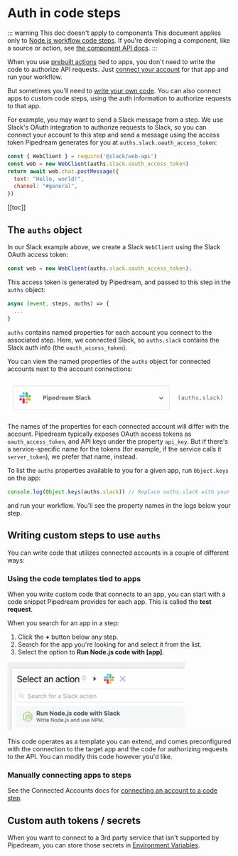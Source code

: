 # Auth in code steps

::: warning This doc doesn't apply to components
This document applies only to [Node.js workflow code steps](/workflows/steps/code/). If you're developing a component, like a source or action, see [the component API docs](/components/api/#app-props).
:::

When you use [prebuilt actions](/components/actions/) tied to apps, you don't need to write the code to authorize API requests. Just [connect your account](/connected-accounts/#connecting-accounts) for that app and run your workflow.

But sometimes you'll need to [write your own code](/workflows/steps/code/). You can also connect apps to custom code steps, using the auth information to authorize requests to that app.

For example, you may want to send a Slack message from a step. We use Slack's OAuth integration to authorize requests to Slack, so you can connect your account to this step and send a message using the access token Pipedream generates for you at `auths.slack.oauth_access_token`:

```javascript
const { WebClient } = require('@slack/web-api')
const web = new WebClient(auths.slack.oauth_access_token)
return await web.chat.postMessage({
  text: "Hello, world!",
  channel: "#general",
})
```

[[toc]]

## The `auths` object

In our Slack example above, we create a Slack `WebClient` using the Slack OAuth access token:

```javascript
const web = new WebClient(auths.slack.oauth_access_token);
```

This access token is generated by Pipedream, and passed to this step in the `auths` object:

```javascript
async (event, steps, auths) => {
  ...
}
```

`auths` contains named properties for each account you connect to the associated step. Here, we connected Slack, so `auths.slack` contains the Slack auth info (the `oauth_access_token`).

You can view the named properties of the `auths` object for connected accounts next to the account connections:

<div>
<img alt="Slack auths object" width="500" src="./images/auths-property.png">
</div>

The names of the properties for each connected account will differ with the account. Pipedream typically exposes OAuth access tokens as `oauth_access_token`, and API keys under the property `api_key`. But if there's a service-specific name for the tokens (for example, if the service calls it `server_token`), we prefer that name, instead.

To list the `auths` properties available to you for a given app, run `Object.keys` on the app:

```javascript
console.log(Object.keys(auths.slack)) // Replace auths.slack with your app's name
```

and run your workflow. You'll see the property names in the logs below your step.

## Writing custom steps to use `auths`

You can write code that utilizes connected accounts in a couple of different ways:

### Using the code templates tied to apps

When you write custom code that connects to an app, you can start with a code snippet Pipedream provides for each app. This is called the **test request**.

When you search for an app in a step:

1. Click the **+** button below any step.
2. Search for the app you're looking for and select it from the list.
3. Select the option to **Run Node.js code with [app]**.

<div>
<img alt="Slack test request" width="400" src="./images/run-node-with-slack.png">
</div>

This code operates as a template you can extend, and comes preconfigured with the connection to the target app and the code for authorizing requests to the API. You can modify this code however you'd like.

### Manually connecting apps to steps

See the Connected Accounts docs for [connecting an account to a code step](/connected-accounts/#from-a-code-step).

## Custom auth tokens / secrets

When you want to connect to a 3rd party service that isn't supported by Pipedream, you can store those secrets in [Environment Variables](/environment-variables/).

<Footer />
